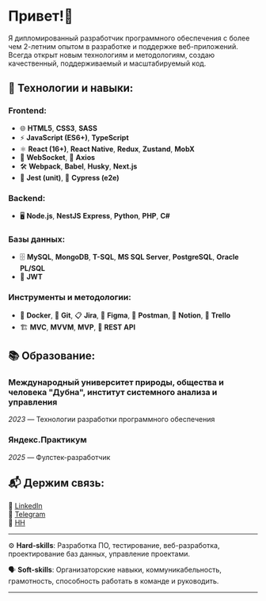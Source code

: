 # Привет!👋

Я дипломированный разработчик программного обеспечения с более чем 2-летним опытом в разработке и поддержке веб-приложений.  
Всегда открыт новым технологиям и методологиям, создаю качественный, поддерживаемый и масштабируемый код.

## 🔧 Технологии и навыки:

### **Frontend**:
- 🌐 **HTML5**, **CSS3**, **SASS**
- ⚡ **JavaScript (ES6+)**, **TypeScript**
- ⚛️ **React (16+)**, **React Native**, **Redux**, **Zustand**, **MobX**
- 🔄 **WebSocket**, 📡 **Axios**
- 🛠️ **Webpack**, **Babel**, **Husky**, **Next.js**
- 🧪 **Jest (unit)**, 🧩 **Cypress (e2e)**

### **Backend**:
- 🖥️ **Node.js**, **NestJS** **Express**, **Python**, **PHP**, **C#**

### **Базы данных**:
- 🗄️ **MySQL**, **MongoDB**, **T-SQL**, **MS SQL Server**, **PostgreSQL**, **Oracle PL/SQL**
- 🔑 **JWT** 

### **Инструменты и методологии**:
- 🐳 **Docker**, 🐙 **Git**, 📋 **Jira**, 🎨 **Figma**, 🧳 **Postman**, 📝 **Notion**, 📅 **Trello**
- 🏗️ **MVC**, **MVVM**, **MVP**, 🔌 **REST API**

## 📚 Образование:

### Международный университет природы, общества и человека "Дубна", институт системного анализа и управления
*2023* — Технологии разработки программного обеспечения

### Яндекс.Практикум
*2025* — Фулстек-разработчик

## 📬 Держим связь:
🔗 [LinkedIn](http://linkedin.com/in/romannvz/)  
📱 [Telegram](http://t.me/romannvz/)  
💼 [HH](https://hh.ru/resume/70cd55e5ff0b55fb6f0039ed1f453243393950)


---

⚙️ **Hard-skills**: Разработка ПО, тестирование, веб-разработка, проектирование баз данных, управление проектами.

🗣️ **Soft-skills**: Организаторские навыки, коммуникабельность, грамотность, способность работать в команде и руководить.

---
